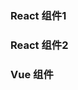 <!-- ---
author: "DapanDocs"
contributors: ["ixahmedxi"]
--- -->

### React 组件1

<div ref="button1" />

### React 组件2
<div ref="button2" />


### Vue 组件
<VueClickButton />

<script setup>
import { ref } from 'vue'
import renderReact from '@components/react/renderReact'
import ClickButton from '@components/react/ClickButton'
import VueClickButton from '@components/vue/ClickButton/index.vue'

const button1 = ref(null)
const button2 = ref(null)
renderReact(ClickButton, button1)
renderReact(ClickButton, button2)
</script>
